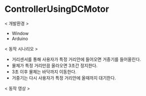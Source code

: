 # ControllerUsingDCMotor

< 개발환경 >
- Window
- Arduino

< 동작 시나리오 >
- 거리센서를 통해 사용자가 특정 거리안에 들어오면 거중기를 들어올린다.
- 물체가 특정 거리만끔 올라오면 3초간 정지한다.
- 3초 이후 물체는 바닥까지 이동한다.
- 거중기는 다시 사용자가 특정 거리안에 올때까지 대기한다.

< 동작 영상 >
